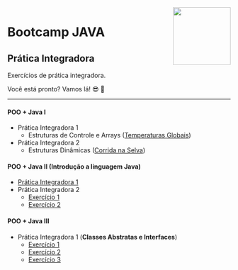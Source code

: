 <img src="https://i.ibb.co/M6nBBb0/mascote.png" align="right" width="130">

# Bootcamp JAVA

## Prática Integradora

Exercícios de prática integradora.

Você está pronto? Vamos lá! 😎 🤘

---

#### POO + Java I

- Prática Integradora 1
    - Estruturas de Controle e
      Arrays ([Temperaturas Globais](https://github.com/JoseMateusLeva/java-camp/tree/master/PooJava1/temperatura))
- Prática Integradora 2
    - Estruturas
      Dinâmicas ([Corrida na Selva](https://github.com/JoseMateusLeva/java-camp/tree/master/PooJava1/corrida))

#### POO + Java II (Introdução a linguagem Java)

- [Prática Integradora 1](https://github.com/JoseMateusLeva/java-camp/tree/master/PooJava2/integradora1)
- Prática Integradora 2
    - [Exercício 1](https://github.com/JoseMateusLeva/java-camp/tree/master/PooJava2/integradora2/exercicio1)
    - [Exercício 2](https://github.com/JoseMateusLeva/java-camp/tree/master/PooJava2/integradora2/exercicio2)

#### POO + Java III

- Prática Integradora 1 (**Classes Abstratas e Interfaces**)
    - [Exercício 1](https://github.com/JoseMateusLeva/java-camp/tree/master/PooJava3/integradora1/exercicio1)
    - [Exercício 2](https://github.com/JoseMateusLeva/java-camp/tree/master/PooJava3/integradora1/exercicio2)
    - [Exercício 3](https://github.com/JoseMateusLeva/java-camp/tree/master/PooJava3/integradora1/exercicio3)